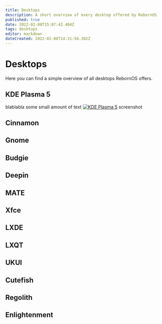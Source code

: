 ```yaml
---
title: Desktops
description: A short overview of every desktop offered by RebornOS
published: true
date: 2022-02-08T15:07:42.404Z
tags: desktops
editor: markdown
dateCreated: 2022-02-08T14:31:56.382Z
---
```


# Desktops

Here you can find a simple overview of all desktops RebornOS offers.

## KDE Plasma 5

blablabla some small amount of text
[![KDE Plasma 5](https://res.cloudinary.com/marcomontalbano/image/upload/v1644332843/video_to_markdown/images/youtube--XgOcOmphy4Y-c05b58ac6eb4c4700831b2b3070cd403.jpg)](https://www.youtube.com/watch?v=XgOcOmphy4Y "KDE Plasma 5")
screenshot

## Cinnamon

## Gnome

## Budgie

## Deepin

## MATE

## Xfce

## LXDE

## LXQT

## UKUI

## Cutefish

## Regolith

## Enlightenment